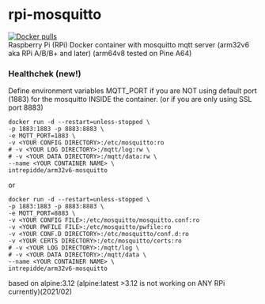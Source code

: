 # rpi-mosquitto
<a href="https://hub.docker.com/r/intrepidde/rpi-mosquitto"><img src="https://img.shields.io/docker/pulls/intrepidde/rpi-mosquitto.svg?style=plastic&logo=appveyor" alt="Docker pulls"/></a><br>
Raspberry Pi (RPi) Docker container with mosquitto mqtt server
(arm32v6 aka RPi A/B/B+ and later)
(arm64v8 tested on Pine A64)

### Healthchek (new!)
Define environment variables MQTT_PORT if you are NOT using default port (1883) for the mosquitto INSIDE the container.
(or if you are only using SSL port 8883)


```
docker run -d --restart=unless-stopped \
-p 1883:1883 -p 8883:8883 \
-e MQTT_PORT=1883 \
-v <YOUR CONFIG DIRECTORY>:/etc/mosquitto:ro
# -v <YOUR LOG DIRECTORY>:/mqtt/log:rw \
# -v <YOUR DATA DIRECTORY>:/mqtt/data:rw \
--name <YOUR CONTAINER NAME> \
intrepidde/arm32v6-mosquitto
```


or

```
docker run -d --restart=unless-stopped \
-p 1883:1883 -p 8883:8883 \
-e MQTT_PORT=8883 \
-v <YOUR CONFIG FILE>:/etc/mosquitto/mosquitto.conf:ro
-v <YOUR PWFILE FILE>:/etc/mosquitto/pwfile:ro
-v <YOUR CONF.D DIRECTORY>:/etc/mosquitto/conf.d:ro
-v <YOUR CERTS DIRECTORY>:/etc/mosquitto/certs:ro
# -v <YOUR LOG DIRECTORY>:/mqtt/log \
# -v <YOUR DATA DIRECTORY>:/mqtt/data \
--name <YOUR CONTAINER NAME> \
intrepidde/arm32v6-mosquitto
```

based on alpine:3.12
(alpine:latest >3.12 is not working on ANY RPi currently)(2021/02)


